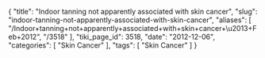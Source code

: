 {
    "title": "Indoor tanning not apparently associated with skin cancer",
    "slug": "indoor-tanning-not-apparently-associated-with-skin-cancer",
    "aliases": [
        "/Indoor+tanning+not+apparently+associated+with+skin+cancer+\u2013+Feb+2012",
        "/3518"
    ],
    "tiki_page_id": 3518,
    "date": "2012-12-06",
    "categories": [
        "Skin Cancer"
    ],
    "tags": [
        "Skin Cancer"
    ]
}